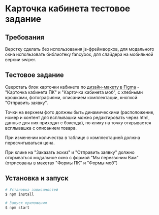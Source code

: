 # Карточка кабинета тестовое задание

## Требования
Верстку сделать без использования js-фреймворков, для модального окна использовать библиотеку fancybox, для слайдера на мобильной версии swiper.

## Тестовое задание
Сверстать блок карточки кабинета по [дизайн-макету в Figma](https://www.figma.com/file/Vy55c3maxE1msKMGuRqIg4/Территория-офиса?type=design&node-id=213-1169&mode=design&t=aHaYqst9xg9YAD0w-0) - "Карточка кабинета ПК" и "Карточка кабинета моб", с хлебными крошками, фотографиями, описанием комплектации, кнопкой "Отправить заявку".

Точки на верхнем фото должны быть динамическими (расположение, номер и контент для всплывашки можно редактировать через html, данные для них приходят с бэкенда), по клику на точку открывается всплывашка с описанием товара. 

При изменении количества в таблице с комплектацией должна пересчитываться цена. 

При клике на "Заказать эскиз" и "Отправить заявку" должно открываться модальное окно с формой "Мы перезвоним Вам" (отрисованы в макетах "Формы ПК" и "Формы моб")

## Установка и запуск

```bash
# Установка зависимостей
$ npm install

# Запуск приложения
$ npm start
```